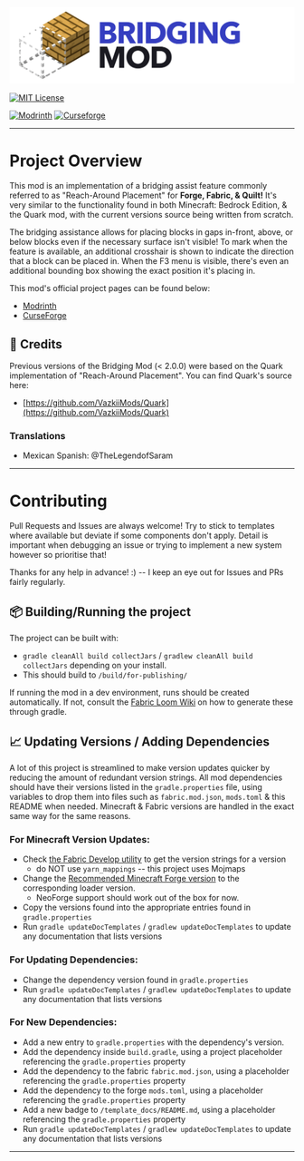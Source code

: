 [![](./media/banner.png)](https://github.com/CloudG360/BridgingMod)

[![MIT License](https://img.shields.io/badge/License-MIT-orange?style=flat-square)](https://github.com/CloudG360/BridgingMod/blob/latest/LICENSE.md)

[![Modrinth](https://img.shields.io/modrinth/dt/lO3s8hjs?logo=modrinth&style=flat-square)](https://modrinth.com/mod/bridging-mod)
[![Curseforge](https://cf.way2muchnoise.eu/short_bridging-mod.svg?badge_style=flat)](https://www.curseforge.com/minecraft/mc-mods/bridging-mod)

---

# Project Overview

This mod is an implementation of a bridging assist feature commonly referred to as "Reach-Around Placement" for **Forge,
Fabric, & Quilt!** It's very similar to the functionality found in both Minecraft: Bedrock Edition, & the Quark mod, 
with the current versions source being written from scratch.

The bridging assistance allows for placing blocks in gaps in-front, above, or below blocks even if the necessary surface
isn't visible! To mark when the feature is available, an additional crosshair is shown to indicate the direction
that a block can be placed in. When the F3 menu is visible, there's even an additional bounding box showing the exact
position it's placing in.

This mod's official project pages can be found below:

- [Modrinth](https://modrinth.com/mod/bridging-mod)
- [CurseForge](https://www.curseforge.com/minecraft/mc-mods/bridging-mod)


## 📜 Credits

Previous versions of the Bridging Mod (< 2.0.0) were based on the Quark implementation of "Reach-Around Placement". 
You can find Quark's source here:

- [https://github.com/VazkiiMods/Quark](https://github.com/VazkiiMods/Quark)

### Translations

- Mexican Spanish: @TheLegendofSaram

--- 


# Contributing

Pull Requests and Issues are always welcome! Try to stick to templates where available but deviate if some components
don't apply. Detail is important when debugging an issue or trying to implement a new system however so prioritise
that!

Thanks for any help in advance! :)  -- I keep an eye out for Issues and PRs fairly regularly.


## 📦 Building/Running the project

The project can be built with:

- `gradle cleanAll build collectJars` / `gradlew cleanAll build collectJars` depending on your install.
- This should build to `/build/for-publishing/`

If running the mod in a dev environment, runs should be created automatically. If not, consult the 
[Fabric Loom Wiki](https://fabricmc.net/wiki/documentation:fabric_loom) on how to generate these through gradle.


## 📈 Updating Versions / Adding Dependencies

A lot of this project is streamlined to make version updates quicker by reducing the amount of redundant version
strings. All mod dependencies should have their versions listed in the `gradle.properties` file, using variables
to drop them into files such as `fabric.mod.json`, `mods.toml` & this README when needed. Minecraft & Fabric versions 
are handled in the exact same way for the same reasons.


### For Minecraft Version Updates:

- Check [the Fabric Develop utility](https://fabricmc.net/develop/) to get the version strings for a version
  - do NOT use `yarn_mappings` -- this project uses Mojmaps
- Change the [Recommended Minecraft Forge version](https://files.minecraftforge.net/net/minecraftforge/forge/) to the
  corresponding loader version.
  - NeoForge support should work out of the box for now.
- Copy the versions found into the appropriate entries found in `gradle.properties`
- Run `gradle updateDocTemplates` / `gradlew updateDocTemplates` to update any documentation that lists versions


### For Updating Dependencies:

- Change the dependency version found in `gradle.properties`
- Run `gradle updateDocTemplates` / `gradlew updateDocTemplates` to update any documentation that lists versions


### For New Dependencies:

- Add a new entry to `gradle.properties` with the dependency's version.
- Add the dependency inside `build.gradle`, using a project placeholder referencing the `gradle.properties` property
- Add the dependency to the fabric `fabric.mod.json`, using a placeholder referencing the `gradle.properties` property
- Add the dependency to the forge `mods.toml`, using a placeholder referencing the `gradle.properties` property
- Add a new badge to `/template_docs/README.md`, using a placeholder referencing the `gradle.properties` property
- Run `gradle updateDocTemplates` / `gradlew updateDocTemplates` to update any documentation that lists versions

---